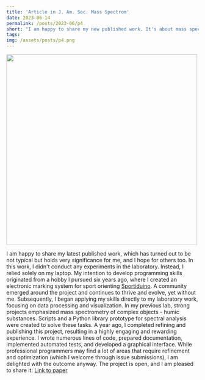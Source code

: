```yaml
---
title: 'Article in J. Am. Soc. Mass Spectrom'
date: 2023-06-14
permalink: /posts/2023-06/p4
short: "I am happy to share my new published work. It's about mass spectrometry and humic"
tags: 
img: /assets/posts/p4.png
---
```


<div class="container">
    <img src="{{ site.baseurl }}/assets/posts/p4.png" style="width: 500px;"/>
</div>

I am happy to share my latest published work, which has turned out to be not typical but holds very significance for me, and I hope for others too. In this work, I didn't conduct any experiments in the laboratory. Instead, I relied solely on my laptop. My intention to develop programming skills originated from a hobby I pursued six years ago, where I created an electronic marking system for sport orienting [Sportiduino](https://github.com/sportiduino/sportiduino). A community emerged around the project and continues to thrive and evolve, yet without me. Subsequently, I began applying my skills directly to my laboratory work, focusing on data processing and visualization. In my previous lab, strong projects emphasized mass spectrometry of complex objects - humic substances. Scripts and a Python library prototype for spectral analysis were created to solve these tasks. A year ago, I completed refining and publishing this project, resulting in a highly engaging and rewarding experience. I wrote numerous lines of code, prepared documentation, implemented automated tests, and developed a graphical interface. While professional programmers may find a lot of areas that require refinement and optimization (which I welcome through issue submissions), I am delighted with the outcome anyway. The project is open, and I am pleased to share it: [Link to paper](https://pubs.acs.org/doi/10.1021/jasms.3c00003)